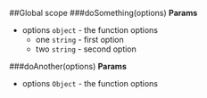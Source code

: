 ##Global scope
<a name="doSomething"></a>
###doSomething(options)
**Params**

- options `object` - the function options
  - one `string` - first option
  - two `string` - second option

<a name="doAnother"></a>
###doAnother(options)
**Params**

- options `Object` - the function options

